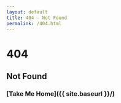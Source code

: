 ```yaml
---
layout: default
title: 404 - Not Found
permalink: /404.html
---
```


# 404

## Not Found


### [Take Me Home]({{ site.baseurl }}/)

